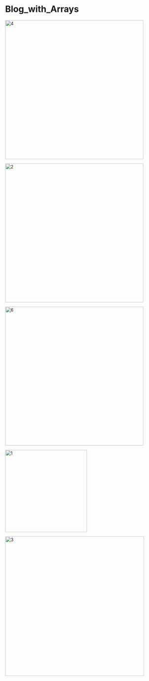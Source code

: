 <h1>Blog_with_Arrays</h1>
<p><img width="448" alt="4" src="https://github.com/b224g/Blog_with_Arrays/assets/103885795/23c0f070-2fc0-4cba-98cb-c13f39e0e34a"></p>
<p><img width="448" alt="2" src="https://github.com/b224g/Blog_with_Arrays/assets/103885795/04ad0895-575b-48ee-9e09-2a570c05ca00"></p>
<p><img width="448" alt="6" src="https://github.com/b224g/Blog_with_Arrays/assets/103885795/0412f340-7fc1-42ca-8711-3cdb400f6c0f"></p>
<p><img width="265" alt="1" src="https://github.com/b224g/Blog_with_Arrays/assets/103885795/07eb7b15-155c-40f1-9371-c053add4f141"></p>
<p><img width="450" alt="3" src="https://github.com/b224g/Blog_with_Arrays/assets/103885795/c2c47e6d-b918-4e7e-b9a7-7aa078dadedd"></p>
